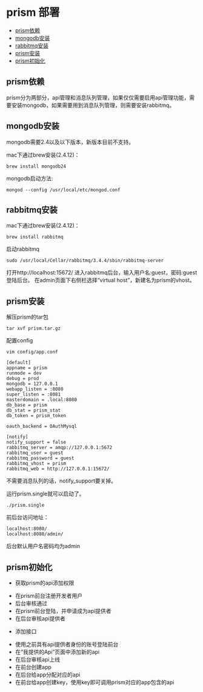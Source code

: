 # prism 部署

- [prism依赖](#prism-depend)
- [mongodb安装](#mongodb-install)
- [rabbitmq安装](#rabbitmq-install)
- [prism安装](#prism-install)
- [prism初始化](#prism-init)

<a name="prism-depend"></a>
## prism依赖

prism分为两部分，api管理和消息队列管理，如果仅仅需要启用api管理功能，需要安装mongodb，如果需要用到消息队列管理，则需要安装rabbitmq。

<a name="mongodb-install"></a>
## mongodb安装

mongodb需要2.4以及以下版本，新版本目前不支持。

mac下通过brew安装(2.4.12)：

```
brew install mongodb24
```

mongodb启动方法:

```
mongod --config /usr/local/etc/mongod.conf
```


<a name="rabbit-install"></a>
## rabbitmq安装
mac下通过brew安装(2.4.12)：

```
brew install rabbitmq
```

启动rabbitmq

```
sudo /usr/local/Cellar/rabbitmq/3.4.4/sbin/rabbitmq-server
```

打开http://localhost:15672/ 进入rabbitmq后台，输入用户名:guest，密码:guest登陆后台。
在admin页面下右侧栏选择“virtual host”，新建名为prism的vhost。


<a name="prism-install"></a>
## prism安装

解压prism的tar包

```
tar xvf prism.tar.gz
```

配置config

```
vim config/app.conf
```

```
[default]
appname = prism
runmode = dev
debug = prod
mongodb = 127.0.0.1
webapp_listen = :8080
super_listen = :8081
masterdomain = .local:8080
db_base = prism
db_stat = prism_stat
db_token = prism_token

oauth_backend = OAuthMysql

[notify]
notify_support = false
rabbitmq_server = amqp://127.0.0.1:5672
rabbitmq_user = guest
rabbitmq_password = guest
rabbitmq_vhost = prism
rabbitmq_web = http://127.0.0.1:15672/
```

不需要消息队列的话，notify_support要关掉。

运行prism.single就可以启动了。

```
./prism.single
```

前后台访问地址：
```
localhost:8080/
localhost:8080/admin/
```
后台默认用户名密码均为admin




<a name="prism-init"></a>
## prism初始化
* 获取prism的api添加权限
 - 在prism前台注册开发者用户
 - 后台审核通过
 - 在prism前台登陆，并申请成为api提供者
 - 在后台审核api提供者
* 添加接口
 - 使用之前具有api提供者身份的账号登陆前台
 - 在“我提供的Api”页面中添加新的api
 - 在后台审核api上线
 - 在前台创建app
 - 在后台给app分配对应的api
 - 在前台给app创建key，使用key即可调用prism对应的app包含的api



